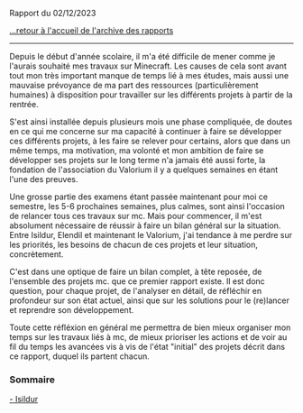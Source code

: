 Rapport du 02/12/2023

[...retour à l'accueil de l'archive des rapports](../accueil.md)

---

Depuis le début d'année scolaire, il m'a été difficile de mener comme je l'aurais souhaité mes travaux sur Minecraft. Les causes de cela sont avant tout mon très important manque de temps lié à mes études, mais aussi une mauvaise prévoyance de ma part des ressources (particulièrement humaines) à disposition pour travailler sur les différents projets à partir de la rentrée. 

S'est ainsi installée depuis plusieurs mois une phase compliquée, de doutes en ce qui me concerne sur ma capacité à continuer à faire se développer ces différents projets, à les faire se relever pour certains, alors que dans un même temps, ma motivation, ma volonté et mon ambition de faire se développer ses projets sur le long terme n'a jamais été aussi forte, la fondation de l'association du Valorium il y a quelques semaines en étant l'une des preuves.

Une grosse partie des examens étant passée maintenant pour moi ce semestre, les 5-6 prochaines semaines, plus calmes, sont ainsi l'occasion de relancer tous ces travaux sur mc. 
Mais pour commencer, il m'est absolument nécessaire de réussir à faire un bilan général sur la situation. 
Entre Isildur, Elendil et maintenant le Valorium, j'ai tendance à me perdre sur les priorités, les besoins de chacun de ces projets et leur situation, concrètement. 

C'est dans une optique de faire un bilan complet, à tête reposée, de l'ensemble des projets mc. que ce premier rapport existe. 
Il est donc question, pour chaque projet, de l'analyser en détail, de réfléchir en profondeur sur son état actuel, ainsi que sur les solutions pour le (re)lancer et reprendre son développement.

Toute cette réfléxion en général me permettra de bien mieux organiser mon temps sur les travaux liés à mc, de mieux prioriser les actions et de voir au fil du temps les avancées vis à vis de l'état "initial" des projets décrit dans ce rapport, duquel ils partent chacun.

### Sommaire

[- Isildur](./isildur.md)